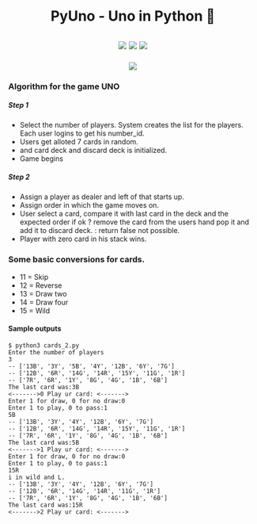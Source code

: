 # 
<h1 align="center">PyUno - Uno in Python 🐍
</h1>
<h2 align="center">

<img src="https://img.shields.io/badge/Python-3.8.0-blue.svg">

<img src="https://img.shields.io/badge/Uno-Board_game-blue.svg">

<img src="https://img.shields.io/badge/Made%20by-A9K5-orange.svg">


![](https://github.com/A9K5/PyUno/Pyuno.png)
</h2>


### Algorithm for the game UNO

##### Step 1

- Select the number of players. System creates the list for the players. Each user logins to get his number_id.
- Users get alloted 7 cards in random.
- and card deck and discard deck is initialized.
- Game begins

##### Step 2

- Assign a player as dealer and left of that starts up.
- Assign order in which the game moves on.
- User select a card, compare it with last card in the deck and the expected order if ok
        ? remove the card from the users hand pop it and add it to discard deck.
        : return false not possible.
- Player with zero card in his stack wins.


### Some basic conversions for cards.
- 11 = Skip
- 12 = Reverse
- 13 = Draw two
- 14 = Draw four
- 15 = Wild

#### Sample outputs
```
$ python3 cards_2.py 
Enter the number of players
3
-- ['13B', '3Y', '5B', '4Y', '12B', '6Y', '7G']
-- ['12B', '6R', '14G', '14R', '15Y', '11G', '1R']
-- ['7R', '6R', '1Y', '8G', '4G', '1B', '6B']
The last card was:3B
<------->0 Play ur card: <------->
Enter 1 for draw, 0 for no draw:0
Enter 1 to play, 0 to pass:1
5B
-- ['13B', '3Y', '4Y', '12B', '6Y', '7G']
-- ['12B', '6R', '14G', '14R', '15Y', '11G', '1R']
-- ['7R', '6R', '1Y', '8G', '4G', '1B', '6B']
The last card was:5B
<------->1 Play ur card: <------->
Enter 1 for draw, 0 for no draw:0  
Enter 1 to play, 0 to pass:1
15R
i in wild and L.
-- ['13B', '3Y', '4Y', '12B', '6Y', '7G']
-- ['12B', '6R', '14G', '14R', '11G', '1R']
-- ['7R', '6R', '1Y', '8G', '4G', '1B', '6B']
The last card was:15R
<------->2 Play ur card: <------->
```
